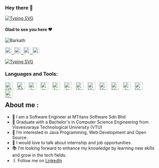 ### Hey there :wave:

[![Typing SVG](https://readme-typing-svg.herokuapp.com?color=%2336BCF7&lines=This+is+Barkath+ulla)](https://git.io/typing-svg)

#### Glad to see you here :heart:

<p align="left"> <img src="https://komarev.com/ghpvc/?username=shaik-barkath&label=Views&color=blue&style=plastic" alt="Barkath" /> </p>
 
<a href="https://www.linkedin.com/in/shaik-barkath/">
  <kbd>
  <img align="centre" alt="Barkath's LinkdeIn" width="22px" src="https://cdn-icons-png.flaticon.com/512/174/174857.png" />
</a>
  
 <a href="https://www.instagram.com/shaik_barkath_07/">
  <kbd>
  <img align="centre" alt="Barkath's Instagram" width="22px" src="https://upload.wikimedia.org/wikipedia/commons/thumb/e/e7/Instagram_logo_2016.svg/2048px-Instagram_logo_2016.svg.png" />
</a>
  
<a href="https://twitter.com/Barkath_says">
<kbd>
<img align="centre" alt="Barkath's Twitter" width="22px" src="https://www.iconpacks.net/icons/2/free-twitter-logo-icon-2429-thumb.png" />
</a>
 
<a href="https://t.me/Shaik_Barkath">
  <kbd>
  <img align="centre" alt="Barkath's Telegram" width="22px" src="https://upload.wikimedia.org/wikipedia/commons/thumb/8/82/Telegram_logo.svg/768px-Telegram_logo.svg.png" />
</a>
   
<br/>
   
[![Typing SVG](https://readme-typing-svg.herokuapp.com?color=%2336BCF7&lines=Let's+Connect)](https://git.io/typing-svg)
### Languages and Tools:

<img align="left" alt="HTML5" width="26px" src="https://cdn.jsdelivr.net/gh/devicons/devicon/icons/html5/html5-original.svg" style="padding-right:10px;" />
<img align="left" alt="CSS3" width="26px" src="https://cdn.jsdelivr.net/gh/devicons/devicon/icons/css3/css3-original.svg" style="padding-right:10px;" />
<img align="left" alt="Java" width="26px" src="https://cdn.jsdelivr.net/gh/devicons/devicon/icons/java/java-original.svg" style="padding-right:10px;" />
<img align="left" alt="Java" width="26px" src="https://cdn.jsdelivr.net/gh/devicons/devicon/icons/mysql/mysql-original.svg" style="padding-right:10px;" />
<img align="left" alt="Java" width="26px" src="https://cdn.jsdelivr.net/gh/devicons/devicon/icons/git/git-original.svg" style="padding-right:10px;" />
<img align="left" alt="Java" width="26px" src="https://cdn.jsdelivr.net/gh/devicons/devicon/icons/github/github-original.svg" style="padding-right:10px;" />
<img align="left" alt="Visual Studio Code" width="26px" src="https://cdn.jsdelivr.net/gh/devicons/devicon/icons/vscode/vscode-original.svg" style="padding-right:10px;" />
<img align="left" alt="Visual Studio Code" width="26px" src="https://cdn.jsdelivr.net/gh/devicons/devicon/icons/bootstrap/bootstrap-original.svg" style="padding-right:10px;" />
<img align="left" alt="Visual Studio Code" width="26px" src="https://cdn.jsdelivr.net/gh/devicons/devicon/icons/spring/spring-original.svg" style="padding-right:10px;" />
<img align="left" alt="Visual Studio Code" width="26px" src="https://cdn.jsdelivr.net/gh/devicons/devicon/icons/hibernate/hibernate-original.svg" style="padding-right:10px;" />
<img align="left" alt="Java" width="26px" src="https://cdn.jsdelivr.net/gh/devicons/devicon/icons/javascript/javascript-original.svg" style="padding-right:10px;" />
<img align="left" alt="Visual Studio Code" width="26px" src="https://cdn.jsdelivr.net/gh/devicons/devicon/icons/eclipse/eclipse-original.svg" style="padding-right:10px;" />
<img align="left" alt="Visual Studio Code" width="26px" src="https://cdn.jsdelivr.net/gh/devicons/devicon/icons/dbeaver/dbeaver-original.svg" style="padding-right:10px;" />





<br />
<br />

## About me :

- 🏢 I am a Software Engineer at MTitans Software Sdn Bhd
- 🏫 Graduate with a Bachelor's in Computer Science Engineering from Visvesvaraya Technological University (VTU)
- 👀 I’m interested in Java Programming, Web Development and Open Source.
- 💬 I would love to talk about internship and job opportunities.
- 📚 I'm looking forward to enhance my knowledge by learning new skills and grow in the tech fields.
- 🖇 Follow me on [LinkedIn](https://www.linkedin.com/in/shaik-barkath/)

